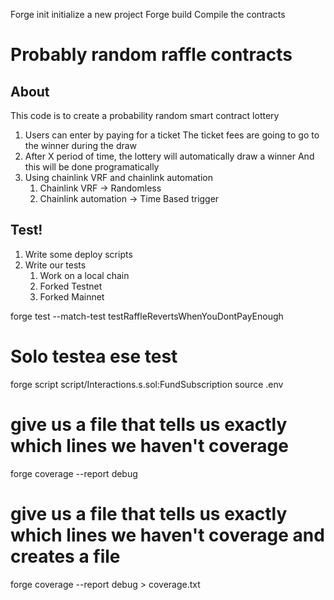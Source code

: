 Forge init
initialize a new project
Forge build
Compile the contracts

# Probably random raffle contracts
## About
This code is to create a probability random smart contract lottery

1. Users can enter by paying for a ticket
    The ticket fees are going to go to the winner during the draw
2. After X period of time, the lottery will automatically draw a winner
    And this will be done programatically
3. Using chainlink VRF and chainlink automation
    1. Chainlink VRF -> Randomless
    2. Chainlink automation -> Time Based trigger

## Test!
1. Write some deploy scripts
2. Write our tests
    1. Work on a local chain
    2. Forked Testnet
    3. Forked Mainnet

forge test --match-test testRaffleRevertsWhenYouDontPayEnough
# Solo testea ese test

forge script script/Interactions.s.sol:FundSubscription
source .env

# give us a file that tells us exactly which lines we haven't coverage
forge coverage --report debug
# give us a file that tells us exactly which lines we haven't coverage and creates a file
forge coverage --report debug > coverage.txt

